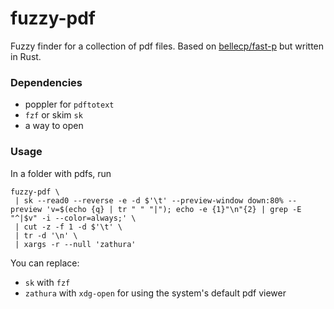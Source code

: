 # fuzzy-pdf

Fuzzy finder for a collection of pdf files. Based on [bellecp/fast-p](https://github.com/bellecp/fast-p) but written in Rust.

### Dependencies

- poppler for `pdftotext`
- `fzf` or skim `sk`
- a way to open

### Usage

In a folder with pdfs, run

```
fuzzy-pdf \
 | sk --read0 --reverse -e -d $'\t' --preview-window down:80% --preview 'v=$(echo {q} | tr " " "|"); echo -e {1}"\n"{2} | grep -E "^|$v" -i --color=always;' \
 | cut -z -f 1 -d $'\t' \
 | tr -d '\n' \
 | xargs -r --null 'zathura'
```

You can replace:

- `sk` with `fzf`
- `zathura` with `xdg-open` for using the system's default pdf viewer
